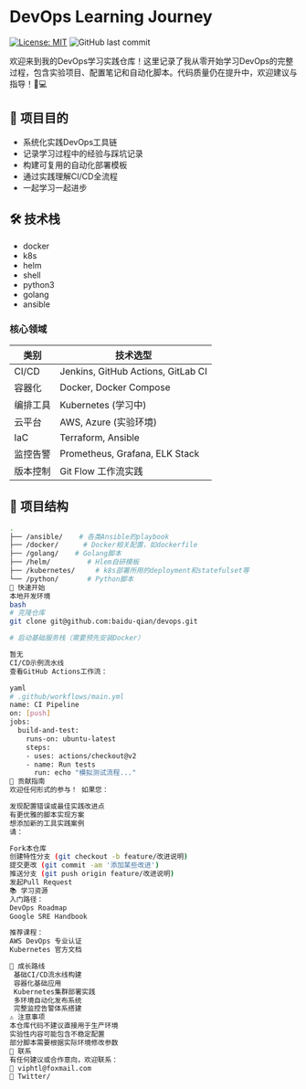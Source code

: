 
# DevOps Learning Journey

[![License: MIT](https://img.shields.io/badge/License-MIT-yellow.svg)](https://opensource.org/licenses/MIT)
![GitHub last commit](https://img.shields.io/github/last-commit/yourusername/devops-learning)

欢迎来到我的DevOps学习实践仓库！这里记录了我从零开始学习DevOps的完整过程，包含实验项目、配置笔记和自动化脚本。代码质量仍在提升中，欢迎建议与指导！👨💻

## 📌 项目目的

- 系统化实践DevOps工具链
- 记录学习过程中的经验与踩坑记录
- 构建可复用的自动化部署模板
- 通过实践理解CI/CD全流程
- 一起学习一起进步

## 🛠️ 技术栈
- docker
- k8s
- helm
- shell
- python3
- golang
- ansible
### 核心领域
| 类别             | 技术选型                                   |
|------------------|------------------------------------------|
| CI/CD           | Jenkins, GitHub Actions, GitLab CI      |
| 容器化          | Docker, Docker Compose                   |
| 编排工具        | Kubernetes (学习中)                      |
| 云平台          | AWS, Azure (实验环境)                    |
| IaC             | Terraform, Ansible                       |
| 监控告警        | Prometheus, Grafana, ELK Stack           |
| 版本控制        | Git Flow 工作流实践                      |

## 📂 项目结构

```bash
.
├── /ansible/    # 各类Ansible的playbook
├── /docker/      # Docker相关配置，如dockerfile
├── /golang/    # Golang脚本
├── /helm/         # Hlem自研模板
├── /kubernetes/     # k8s部署所用的deployment和statefulset等
└── /python/       # Python脚本
🚀 快速开始
本地开发环境
bash
# 克隆仓库
git clone git@github.com:baidu-qian/devops.git

# 启动基础服务栈（需要预先安装Docker）

暂无
CI/CD示例流水线
查看GitHub Actions工作流：

yaml
# .github/workflows/main.yml
name: CI Pipeline
on: [push]
jobs:
  build-and-test:
    runs-on: ubuntu-latest
    steps:
    - uses: actions/checkout@v2
    - name: Run tests
      run: echo "模拟测试流程..."
🤝 贡献指南
欢迎任何形式的参与！​ 如果您：

发现配置错误或最佳实践改进点
有更优雅的脚本实现方案
想添加新的工具实践案例
请：

Fork本仓库
创建特性分支 (git checkout -b feature/改进说明)
提交更改 (git commit -am '添加某些改进')
推送分支 (git push origin feature/改进说明)
发起Pull Request
📚 学习资源
​入门路径：
DevOps Roadmap
Google SRE Handbook

推荐课程：
AWS DevOps 专业认证
Kubernetes 官方文档

🌱 成长路线
 基础CI/CD流水线构建
 容器化基础应用
 Kubernetes集群部署实践
 多环境自动化发布系统
 完整监控告警体系搭建
⚠️ 注意事项
本仓库代码不建议直接用于生产环境
实验性内容可能包含不稳定配置
部分脚本需要根据实际环境修改参数
📧 联系
有任何建议或合作意向，欢迎联系：
📩 viphtl@foxmail.com
💬 Twitter/